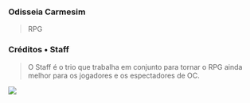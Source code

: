 <h3>Odisseia Carmesim</h3>

> RPG
  
   
<h3>Créditos • Staff</h3>

> O Staff é o trio que trabalha em conjunto para tornar o RPG ainda melhor para os jogadores e os espectadores de OC.
<img src="https://cdn.discordapp.com/attachments/925439012397809694/993244944607219752/Staff_Equipe.png" />
